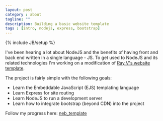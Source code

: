 ```yaml
---
layout: post
category : about
tagline: ""
description: Building a basic website template
tags : [intro, nodejs, express, bootstrap]
---
```

{% include JB/setup %}

I've been hearing a lot about NodeJS and the benefits of having front and back end written in a single language - JS. To get used to NodeJS and its related technologies I'm working on a modification of <a href="http://www.raybo.org/blog/2016/12/20/You-Should-Build-Your-Next-Website-with-Node-and-ExpressJS.html" target="_blank">Ray V's website template</a>.

The project is fairly simple with the following goals:
- Learn the Embeddable JavaScript (EJS) templating language
- Learn Express for site routing
- Learn NodeJS to run a development server
- Learn how to integrate bootstrap (beyond CDN) into the project

Follow my progress here:
<a href="https://github.com/lookininward/neb_template" target="_blank">neb_template</a>

<!--break-->


